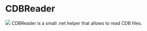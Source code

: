 # CDBReader
<img src="https://ci.appveyor.com/api/projects/status/y5f1rde486tsjocl?svg=true" />
CDBReader is a small .net helper that allows to read CDB files.
